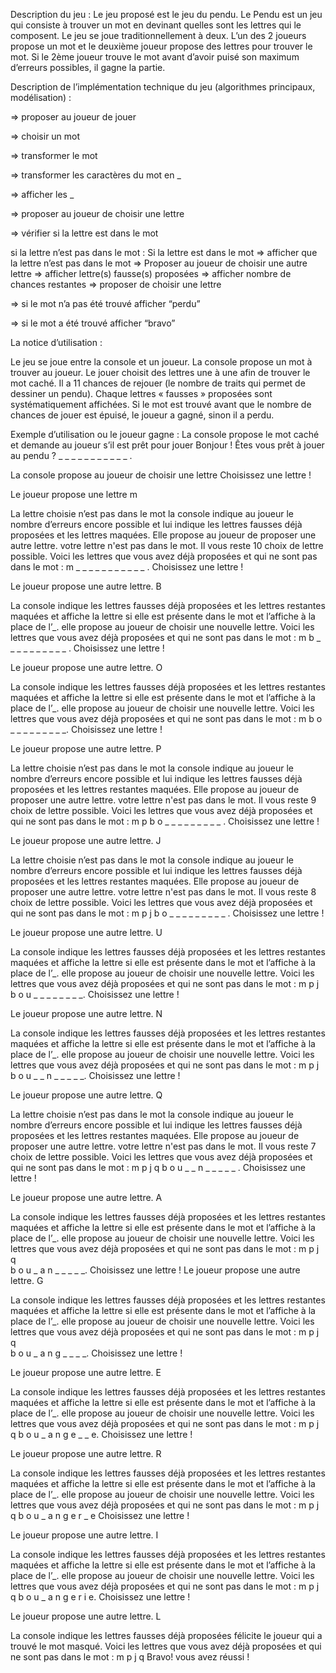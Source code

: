 Description du jeu :
Le jeu proposé est le jeu du pendu. Le Pendu est un jeu qui consiste à trouver un mot en devinant quelles sont les lettres qui le composent. Le jeu se joue traditionnellement à deux. L’un des 2 joueurs propose un mot et le deuxième joueur propose des lettres pour trouver le mot. Si le 2ème joueur trouve le mot avant d’avoir puisé son maximum d’erreurs possibles, il gagne la partie. 

Description de l’implémentation technique du jeu (algorithmes principaux, modélisation) :

=> proposer au joueur de jouer

=> choisir un mot 

=> transformer le mot

=> transformer les caractères du mot en _

=> afficher les _

=> proposer au joueur de choisir une lettre

=> vérifier si la lettre est dans le mot

si la lettre n’est pas dans le mot :				               Si la lettre est dans le mot
=> afficher que la lettre n’est pas dans le mot		      => Proposer au joueur de choisir une autre lettre
=> afficher lettre(s) fausse(s) proposées 
=> afficher nombre de chances restantes
=> proposer de choisir une lettre

=> si le mot n’a pas été trouvé afficher  “perdu”

=> si le mot a été trouvé afficher “bravo”


La notice d’utilisation : 

Le jeu se joue entre la console et un joueur. La console propose un mot à trouver au joueur. Le jouer choisit des lettres une à une afin de trouver le mot caché. Il a 11 chances de rejouer (le nombre de traits qui permet de dessiner un pendu). Chaque lettres « fausses » proposées sont systématiquement affichées. Si le mot est trouvé avant que le nombre de chances de jouer est épuisé, le joueur a gagné, sinon il a perdu. 
 

Exemple d’utilisation ou le joueur gagne :
La console propose le mot caché et demande au joueur s’il est prêt pour jouer 
Bonjour ! Êtes vous prêt à jouer au pendu ?
_ _ _ _ _ _ _ _ _ _ _ .

La console propose au joueur de choisir une lettre 
Choisissez une lettre ! 

Le joueur propose une lettre
m

La lettre choisie n’est pas dans le mot la console indique au joueur le nombre d’erreurs encore possible et lui indique les lettres fausses déjà proposées et les lettres maquées. Elle propose au joueur de proposer une autre lettre.
votre lettre n'est pas dans le mot. Il vous reste 10 choix de lettre possible.
Voici les lettres que vous avez déjà proposées et qui ne sont pas dans le mot : m
_ _ _ _ _ _ _ _ _ _ _ .
Choisissez une lettre !

Le joueur propose une autre lettre. 
B

La console indique les lettres fausses déjà proposées et les lettres restantes maquées et affiche la lettre si elle est présente dans le mot et l’affiche à la place de  l’_. elle propose au joueur de choisir une nouvelle lettre.
Voici les lettres que vous avez déjà proposées et qui ne sont pas dans le mot : m
b _ _ _ _ _ _ _ _ _ _ .
Choisissez une lettre !

Le joueur propose une autre lettre.
O

La console indique les lettres fausses déjà proposées et les lettres restantes maquées et affiche la lettre si elle est présente dans le mot et l’affiche à la place de  l’_. elle propose au joueur de choisir une nouvelle lettre.
Voici les lettres que vous avez déjà proposées et qui ne sont pas dans le mot : m
b o _ _ _ _ _ _ _ _ _.
Choisissez une lettre !
 
Le joueur propose une autre lettre.
P

La lettre choisie n’est pas dans le mot la console indique au joueur le nombre d’erreurs encore possible et lui indique les lettres fausses déjà proposées et les lettres restantes  maquées. Elle propose au joueur de proposer une autre lettre.
votre lettre n'est pas dans le mot. Il vous reste 9 choix de lettre possible.
Voici les lettres que vous avez déjà proposées et qui ne sont pas dans le mot : m p
b o _ _ _ _ _ _ _ _ _ .
Choisissez une lettre !

Le joueur propose une autre lettre.
J

La lettre choisie n’est pas dans le mot la console indique au joueur le nombre d’erreurs encore possible et lui indique les lettres fausses déjà proposées et les lettres restantes  maquées. Elle propose au joueur de proposer une autre lettre.
votre lettre n'est pas dans le mot. Il vous reste 8 choix de lettre possible.
Voici les lettres que vous avez déjà proposées et qui ne sont pas dans le mot : m p j
b o _ _ _ _ _ _ _ _ _ .
Choisissez une lettre !

Le joueur propose une autre lettre.
U

La console indique les lettres fausses déjà proposées et les lettres restantes maquées et affiche la lettre si elle est présente dans le mot et l’affiche à la place de  l’_. elle propose au joueur de choisir une nouvelle lettre.
Voici les lettres que vous avez déjà proposées et qui ne sont pas dans le mot : m p j
b o u _ _ _ _ _ _ _ _. 
Choisissez une lettre !

Le joueur propose une autre lettre.
N

La console indique les lettres fausses déjà proposées et les lettres restantes maquées et affiche la lettre si elle est présente dans le mot et l’affiche à la place de  l’_. elle propose au joueur de choisir une nouvelle lettre.
Voici les lettres que vous avez déjà proposées et qui ne sont pas dans le mot : m p j
b o u _ _ n _ _ _ _ _.
Choisissez une lettre !

Le joueur propose une autre lettre.
Q

La lettre choisie n’est pas dans le mot la console indique au joueur le nombre d’erreurs encore possible et lui indique les lettres fausses déjà proposées et les lettres restantes  maquées. Elle propose au joueur de proposer une autre lettre.
votre lettre n'est pas dans le mot. Il vous reste 7 choix de lettre possible.
Voici les lettres que vous avez déjà proposées et qui ne sont pas dans le mot : m p j q
b o u _ _ n _ _ _ _ _ .
Choisissez une lettre !

Le joueur propose une autre lettre.
A

La console indique les lettres fausses déjà proposées et les lettres restantes maquées et affiche la lettre si elle est présente dans le mot et l’affiche à la place de  l’_. elle propose au joueur de choisir une nouvelle lettre.
Voici les lettres que vous avez déjà proposées et qui ne sont pas dans le mot : m p j q        
b o u _ a n _ _ _ _ _.
Choisissez une lettre !
Le joueur propose une autre lettre.
G

La console indique les lettres fausses déjà proposées et les lettres restantes maquées et affiche la lettre si elle est présente dans le mot et l’affiche à la place de  l’_. elle propose au joueur de choisir une nouvelle lettre.
Voici les lettres que vous avez déjà proposées et qui ne sont pas dans le mot : m p j q        
b o u _ a n g _ _ _ _.
Choisissez une lettre !

Le joueur propose une autre lettre.
E

La console indique les lettres fausses déjà proposées et les lettres restantes maquées et affiche la lettre si elle est présente dans le mot et l’affiche à la place de  l’_. elle propose au joueur de choisir une nouvelle lettre.
Voici les lettres que vous avez déjà proposées et qui ne sont pas dans le mot : m p j q
b o u _ a n g e _ _ e.
Choisissez une lettre !

Le joueur propose une autre lettre.
R

La console indique les lettres fausses déjà proposées et les lettres restantes maquées et affiche la lettre si elle est présente dans le mot et l’affiche à la place de  l’_. elle propose au joueur de choisir une nouvelle lettre.
Voici les lettres que vous avez déjà proposées et qui ne sont pas dans le mot : m p j q
b o u _ a n g e r _ e
Choisissez une lettre !

Le joueur propose une autre lettre.
I

La console indique les lettres fausses déjà proposées et les lettres restantes maquées et affiche la lettre si elle est présente dans le mot et l’affiche à la place de  l’_. elle propose au joueur de choisir une nouvelle lettre.
Voici les lettres que vous avez déjà proposées et qui ne sont pas dans le mot : m p j q
b o u _ a n g e r i e.
Choisissez une lettre !

Le joueur propose une autre lettre.
L

La console indique les lettres fausses déjà proposées félicite le joueur qui a trouvé le mot masqué.
Voici les lettres que vous avez déjà proposées et qui ne sont pas dans le mot : m p j q
Bravo! vous avez réussi !
